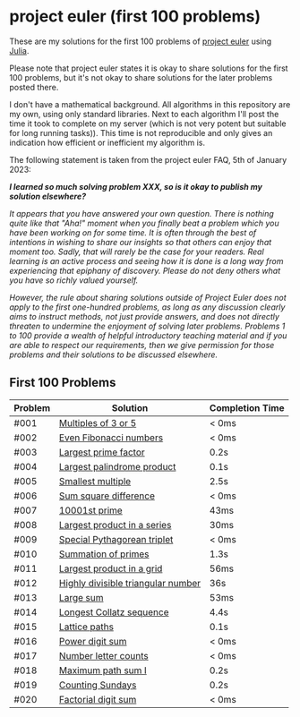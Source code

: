# project euler (first 100 problems)

These are my solutions for the first 100 problems of [project euler](https://projecteuler.net) using [Julia](https://julialang.org/).

Please note that project euler states it is okay to share solutions for the first 100 problems, but it's not okay to share solutions for the later problems posted there.

I don't have a mathematical background. All algorithms in this repository are my own, using only standard libraries. Next to each algorithm I'll post the time it took to complete on my server (which is not very potent but suitable for long running tasks)). This time is not reproducible and only gives an indication how efficient or inefficient my algorithm is.

The following statement is taken from the project euler FAQ, 5th of January 2023:

***I learned so much solving problem XXX, so is it okay to publish my solution elsewhere?***

*It appears that you have answered your own question. There is nothing quite like that "Aha!" moment when you finally beat a problem which you have been working on for some time. It is often through the best of intentions in wishing to share our insights so that others can enjoy that moment too. Sadly, that will rarely be the case for your readers. Real learning is an active process and seeing how it is done is a long way from experiencing that epiphany of discovery. Please do not deny others what you have so richly valued yourself.*

*However, the rule about sharing solutions outside of Project Euler does not apply to the first one-hundred problems, as long as any discussion clearly aims to instruct methods, not just provide answers, and does not directly threaten to undermine the enjoyment of solving later problems. Problems 1 to 100 provide a wealth of helpful introductory teaching material and if you are able to respect our requirements, then we give permission for those problems and their solutions to be discussed elsewhere.*

## First 100 Problems

| Problem | Solution | Completion Time |
| --- | --- | --- |
| #001 | [Multiples of 3 or 5](001.jl) | < 0ms |
| #002 | [Even Fibonacci numbers](002.jl) | < 0ms |
| #003 | [Largest prime factor](003.jl) | 0.2s |
| #004 | [Largest palindrome product](004.jl) | 0.1s |
| #005 | [Smallest multiple](005.jl) | 2.5s |
| #006 | [Sum square difference](006.jl) | < 0ms |
| #007 | [10001st prime](007.jl) | 43ms |
| #008 | [Largest product in a series](008.jl) | 30ms |
| #009 | [Special Pythagorean triplet](009.jl) | < 0ms |
| #010 | [Summation of primes](010.jl) | 1.3s |
| #011 | [Largest product in a grid](011.jl) | 56ms |
| #012 | [Highly divisible triangular number](012.jl) | 36s |
| #013 | [Large sum](013.jl) | 53ms |
| #014 | [Longest Collatz sequence](014.jl) | 4.4s |
| #015 | [Lattice paths](015.jl) | 0.1s |
| #016 | [Power digit sum](016.jl) | < 0ms |
| #017 | [Number letter counts](017.jl) | < 0ms |
| #018 | [Maximum path sum I](018.jl) | 0.2s |
| #019 | [Counting Sundays](019.jl) | 0.2s |
| #020 | [Factorial digit sum](020.jl) | < 0ms |

